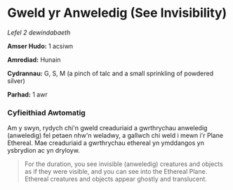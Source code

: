 # Gweld yr Anweledig (See Invisibility)

*Lefel 2 dewindabaeth*

**Amser Hudo:** 1 acsiwn

**Amrediad:** Hunain

**Cydrannau:** G, S, M (a pinch of talc and a small sprinkling of powdered silver)

**Parhad:** 1 awr

### Cyfieithiad Awtomatig

Am y swyn, rydych chi'n gweld creaduriaid a gwrthrychau anweledig (anweledig) fel petaen nhw'n weladwy, a gallwch chi weld i mewn i'r Plane Ethereal. Mae creaduriaid a gwrthrychau ethereal yn ymddangos yn ysbrydion ac yn dryloyw.

>  For the duration, you see invisible (anweledig) creatures and objects as if they were visible, and you can see into the Ethereal Plane. Ethereal creatures and objects appear ghostly and translucent.